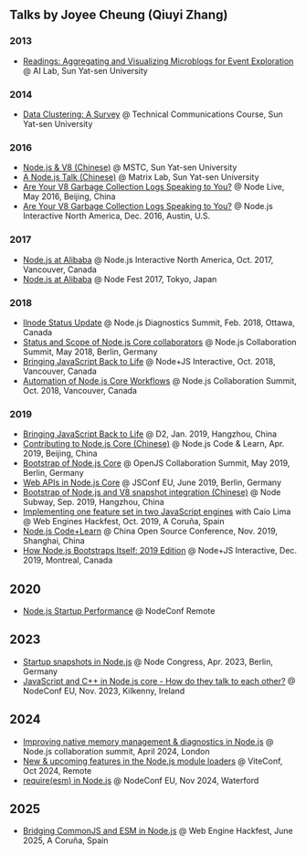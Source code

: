 ## Talks by Joyee Cheung (Qiuyi Zhang)

### 2013

* [Readings: Aggregating and Visualizing Microblogs for Event Exploration](sysu/readings_event_exploration.pdf) @ AI Lab, Sun Yat-sen University

### 2014

* [Data Clustering: A Survey](sysu/clustering_survey.pdf) @ Technical Communications Course, Sun Yat-sen University

### 2016

* [Node.js & V8 (Chinese)](sysu/node.js&v8_m$.pdf) @ MSTC, Sun Yat-sen University
* [A Node.js Talk (Chinese)](sysu/node.js_matrix.pdf) @ Matrix Lab, Sun Yat-sen University
* [Are Your V8 Garbage Collection Logs Speaking to You?](node_live_2016_beijing/are_your_v8_garbage_collection_logs_speaking_to_you.pdf) @ Node Live, May 2016, Beijing, China
* [Are Your V8 Garbage Collection Logs Speaking to You?](node_interactive_2016/are_your_v8_garbage_collection_logs_speaking_to_you_updated.pdf) @ Node.js Interactive North America, Dec. 2016, Austin, U.S.

### 2017

* [Node.js at Alibaba](node_interactive_2017/nodejs_at_alibaba.pdf) @ Node.js Interactive North America, Oct. 2017, Vancouver, Canada
* [Node.js at Alibaba](node_fest_2017/nodejs_at_alibaba_tokyo.pdf) @ Node Fest 2017, Tokyo, Japan

### 2018

* [llnode Status Update](node_diag_summit_201802/llnode_status_update.pdf) @ Node.js Diagnostics Summit, Feb. 2018, Ottawa, Canada
* [Status and Scope of Node.js Core collaborators](node_collab_summit_201805/core_collaboartors_status_and_scope.pdf) @ Node.js Collaboration Summit, May 2018, Berlin, Germany
* [Bringing JavaScript Back to Life](node_js_interactive_2018/bringing_javascript_back_to_life.pdf) @ Node+JS Interactive, Oct. 2018, Vancouver, Canada
* [Automation of Node.js Core Workflows](node_js_interactive_2018/automation_of_nodejs_workflows.pdf) @ Node.js Collaboration Summit, Oct. 2018, Vancouver, Canada

### 2019

* [Bringing JavaScript Back to Life](d2_2019/bringing_javascript_back_to_life.pdf) @ D2, Jan. 2019, Hangzhou, China
* [Contributing to Node.js Core (Chinese)](code_and_learn_2019_beijing/contributing-to-node-core.pdf) @ Node.js Code & Learn, Apr. 2019, Beijing, China
* [Bootstrap of Node.js Core](openjs_collab_summit_201905/bootstrap-of-node-core.pdf) @ OpenJS Collaboration Summit, May 2019, Berlin, Germany
* [Web APIs in Node.js Core](jsconfeu_201906/web-api-in-node-core.pdf) @ JSConf EU, June 2019, Berlin, Germany
* [Bootstrap of Node.js and V8 snapshot integration (Chinese)](node_subway_sep_2019/bootstrap-of-node-core-subway.pdf) @ Node Subway, Sep. 2019, Hangzhou, China
* [Implementing one feature set in two JavaScript engines](https://docs.google.com/presentation/d/1neFK53C05CtC0ERWa42bujrmPlYSxipIZww5AhUNKR8/edit?usp=sharing) with Caio Lima @ Web Engines Hackfest, Oct. 2019, A Coruña, Spain
* [Node.js Code+Learn](https://docs.google.com/presentation/d/1NluODLOelMFyui10jSLY8T4M0F444LaG7Ir5u_tfOGM/edit#slide=id.p1) @ China Open Source Conference, Nov. 2019, Shanghai, China
* [How Node.js Bootstraps Itself: 2019 Edition](node_js_interactive_2019/how-node-js-bootstraps-itself-2019-edition.pdf) @ Node+JS Interactive, Dec. 2019, Montreal, Canada

## 2020

* [Node.js Startup Performance](nodeconf_remote_202011/node-startup-performance.pdf) @ NodeConf Remote

## 2023

* [Startup snapshots in Node.js](node_congress_2023/startup-snapshot-in-node-js.pdf) @ Node Congress, Apr. 2023, Berlin, Germany
* [JavaScript and C++ in Node.js core - How do they talk to each other?](nodeconfeu_2023/javaScript-and-cpp-in-nodejs-core.pdf) @ NodeConf EU, Nov. 2023, Kilkenny, Ireland

## 2024

* [Improving native memory management & diagnostics in Node.js](./node_collab_summit_202404/improving-native-memory-management-diagnostics-in-nodejs.pdf) @ Node.js collaboration summit, April 2024, London
* [New & upcoming features in the Node.js module loaders](./viteconf_2024/new-and-upcomng-features-in-the-nodejs-module-loaders.pdf) @ ViteConf, Oct 2024, Remote
* [require(esm) in Node.js](./nodeconfeu_2024/require-esm-in-node.pdf) @ NodeConf EU, Nov 2024, Waterford

## 2025
* [Bridging CommonJS and ESM in Node.js](./webhackfest_2025/bridging-commonjs-and-esm-in-nodejs.pdf) @ Web Engine Hackfest, June 2025, A Coruña, Spain
